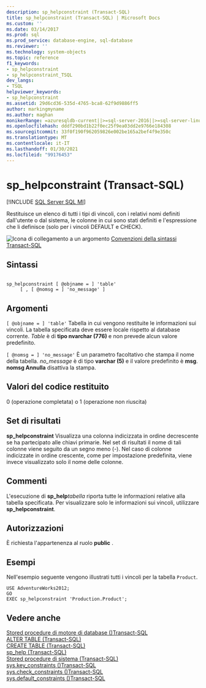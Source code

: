 ```yaml
---
description: sp_helpconstraint (Transact-SQL)
title: sp_helpconstraint (Transact-SQL) | Microsoft Docs
ms.custom: ''
ms.date: 03/14/2017
ms.prod: sql
ms.prod_service: database-engine, sql-database
ms.reviewer: ''
ms.technology: system-objects
ms.topic: reference
f1_keywords:
- sp_helpconstraint
- sp_helpconstraint_TSQL
dev_langs:
- TSQL
helpviewer_keywords:
- sp_helpconstraint
ms.assetid: 29d6cd36-535d-4765-bca8-62f9d9886ff5
author: markingmyname
ms.author: maghan
monikerRange: =azuresqldb-current||>=sql-server-2016||>=sql-server-linux-2017||=azuresqldb-mi-current
ms.openlocfilehash: dddf290bd1b22f0ec25f9ea03dd2e9766e184308
ms.sourcegitcommit: 33f0f190f962059826e002be165a2bef4f9e350c
ms.translationtype: MT
ms.contentlocale: it-IT
ms.lasthandoff: 01/30/2021
ms.locfileid: "99176453"
---
```

# <a name="sp_helpconstraint-transact-sql"></a>sp_helpconstraint (Transact-SQL)
[!INCLUDE [SQL Server SQL MI](../../includes/applies-to-version/sql-asdbmi.md)]

  Restituisce un elenco di tutti i tipi di vincoli, con i relativi nomi definiti dall'utente o dal sistema, le colonne in cui sono stati definiti e l'espressione che li definisce (solo per i vincoli DEFAULT e CHECK).  
  
 ![Icona di collegamento a un argomento](../../database-engine/configure-windows/media/topic-link.gif "Icona di collegamento a un argomento") [Convenzioni della sintassi Transact-SQL](../../t-sql/language-elements/transact-sql-syntax-conventions-transact-sql.md)  
  
## <a name="syntax"></a>Sintassi  
  
```  
  
sp_helpconstraint [ @objname = ] 'table'   
     [ , [ @nomsg = ] 'no_message' ]   
```  
  
## <a name="arguments"></a>Argomenti  
`[ @objname = ] 'table'` Tabella in cui vengono restituite le informazioni sui vincoli. La tabella specificata deve essere locale rispetto al database corrente. *Table* è di **tipo nvarchar (776)** e non prevede alcun valore predefinito.  
  
`[ @nomsg = ] 'no_message'` È un parametro facoltativo che stampa il nome della tabella. *no_message* è di tipo **varchar (5)** e il valore predefinito è **msg**. **nomsg Annulla** disattiva la stampa.  
  
## <a name="return-code-values"></a>Valori del codice restituito  
 0 (operazione completata) o 1 (operazione non riuscita)  
  
## <a name="result-sets"></a>Set di risultati  
 **sp_helpconstraint** Visualizza una colonna indicizzata in ordine decrescente se ha partecipato alle chiavi primarie. Nel set di risultati il nome di tali colonne viene seguito da un segno meno (-). Nel caso di colonne indicizzate in ordine crescente, come per impostazione predefinita, viene invece visualizzato solo il nome delle colonne.  
  
## <a name="remarks"></a>Commenti  
 L'esecuzione di **sp_help**_tabella_ riporta tutte le informazioni relative alla tabella specificata. Per visualizzare solo le informazioni sui vincoli, utilizzare **sp_helpconstraint**.  
  
## <a name="permissions"></a>Autorizzazioni  
 È richiesta l'appartenenza al ruolo **public** .  
  
## <a name="examples"></a>Esempi  
 Nell'esempio seguente vengono illustrati tutti i vincoli per la tabella `Product`.  
  
```  
USE AdventureWorks2012;  
GO  
EXEC sp_helpconstraint 'Production.Product';  
```  
  
## <a name="see-also"></a>Vedere anche  
 [Stored procedure di motore di database &#40;&#41;Transact-SQL ](../../relational-databases/system-stored-procedures/database-engine-stored-procedures-transact-sql.md)   
 [ALTER TABLE &#40;Transact-SQL&#41;](../../t-sql/statements/alter-table-transact-sql.md)   
 [CREATE TABLE &#40;Transact-SQL&#41;](../../t-sql/statements/create-table-transact-sql.md)   
 [sp_help &#40;Transact-SQL&#41;](../../relational-databases/system-stored-procedures/sp-help-transact-sql.md)   
 [Stored procedure di sistema &#40;Transact-SQL&#41;](../../relational-databases/system-stored-procedures/system-stored-procedures-transact-sql.md)   
 [sys.key_constraints &#40;&#41;Transact-SQL ](../../relational-databases/system-catalog-views/sys-key-constraints-transact-sql.md)   
 [sys.check_constraints &#40;&#41;Transact-SQL ](../../relational-databases/system-catalog-views/sys-check-constraints-transact-sql.md)   
 [sys.default_constraints &#40;&#41;Transact-SQL ](../../relational-databases/system-catalog-views/sys-default-constraints-transact-sql.md)  
  
  
